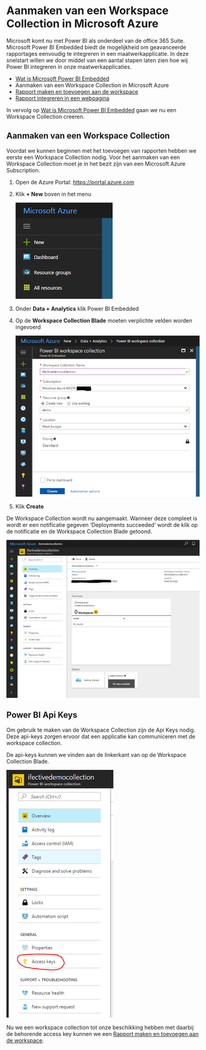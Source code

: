 [Aanmaken van een Workspace Collection in Microsoft Azure]:/create-workspace-collection.md
[Rapport maken en toevoegen aan de workspace]:/create-add-report.md
[Rapport integreren in een webpagina]: /integrate-report.md
[Wat is Microsoft Power BI Embedded]: /readme.md

# Aanmaken van een Workspace Collection in Microsoft Azure

Microsoft komt nu met Power BI als onderdeel van de office 365 Suite. Microsoft Power BI Embedded biedt de mogelijkheid om geavanceerde rapportages eenvoudig te integreren in een maatwerkapplicatie. In deze snelstart willen we door middel van een aantal stapen laten zien hoe wij Power BI integreren in onze maatwerkapplicaties.

* [Wat is Microsoft Power BI Embedded]
* Aanmaken van een Workspace Collection in Microsoft Azure
* [Rapport maken en toevoegen aan de workspace]
* [Rapport integreren in een webpagina]

In vervolg op [Wat is Microsoft Power BI Embedded] gaan we nu een Workspace Collection creeren.

## Aanmaken van een Workspace Collection
Voordat we kunnen beginnen met het toevoegen van rapporten hebben we eerste een Workspace Collection nodig. Voor het aanmaken van een Workspace Collection moet je in het bezit zijn van een Microsoft Azure Subscription. 

1. Open de Azure Portal: https://portal.azure.com 

2. Klik **+ New** boven in het menu

    ![Stap2](/content/create-workspace-collection-step-2.png "Stap2")

3. Onder **Data + Analytics** klik Power BI Embedded
4. Op de **Workspace Collection Blade** moeten verplichte velden worden ingevoerd

    ![Stap 4](/content/create-workspace-collection-step-4.png "Stap 4")

5. Klik **Create**

De Workspace Collection wordt nu aangemaakt. Wanneer deze compleet is wordt er een notificatie gegeven ‘Deployments succeeded’ wordt de klik op de notificatie en de Workspace Collection Blade getoond.

![Blade](/content/create-workspace-collection-blade.png "Blade")

## Power BI Api Keys
Om gebruik te maken van de Workspace Collection zijn de Api Keys nodig. Deze api-keys zorgen ervoor dat een applicatie kan communiceren met de workspace collection.

De api-keys kunnen we vinden aan de linkerkant van op de Workspace Collection Blade.

![Blade](/content/create-workspace-collection-accesskeys.png "Blade")

Nu we een workspace collection tot onze beschikking hebben met daarbij de behorende access key kunnen we een [Rapport maken en toevoegen aan de workspace].